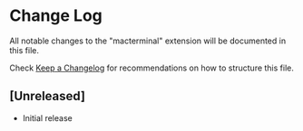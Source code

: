 # Change Log

All notable changes to the "macterminal" extension will be documented in this file.

Check [Keep a Changelog](http://keepachangelog.com/) for recommendations on how to structure this file.

## [Unreleased]

- Initial release